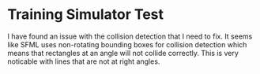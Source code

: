 # Training Simulator Test

I have found an issue with the collision detection that I need to fix. It seems like SFML uses non-rotating bounding boxes for collision detection which means that rectangles at an angle will not collide correctly. This is very noticable with lines that are not at right angles. 
